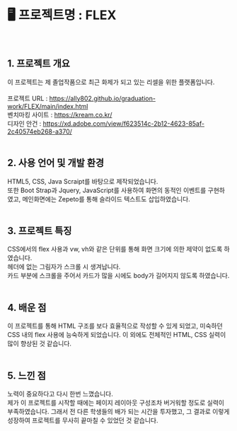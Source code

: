 # 🖥 프로젝트명 : FLEX
<br>

## 1. 프로젝트 개요
이 프로젝트는 제 졸업작품으로 최근 화제가 되고 있는 리셀을 위한 플랫폼입니다. <br><br>
프로젝트 URL : https://ally802.github.io/graduation-work/FLEX/main/index.html <br>
벤치마킹 사이트 : https://kream.co.kr/ <br>
디자인 안건 : https://xd.adobe.com/view/f623514c-2b12-4623-85af-2c40574eb268-a370/ <br><br>

## 2. 사용 언어 및 개발 환경
HTML5, CSS, Java Scraipt를 바탕으로 제작되었습니다. <br>
또한 Boot Strap과 Jquery, JavaScript를 사용하여 화면의 동적인 이벤트를 구현하였고, 메인화면에는 Zepeto를 통해 슬라이드 텍스트도 삽입하였습니다. <br><br>

## 3. 프로젝트 특징
CSS에서의 flex 사용과 vw, vh와 같은 단위를 통해 화면 크기에 의한 제약이 없도록 하였습니다. <br>
헤더에 없는 그림자가 스크롤 시 생겨납니다. <br>
카드 부분에 스크롤을 주어서 카드가 많을 시에도 body가 길어지지 않도록 하였습니다. <br><br>

## 4. 배운 점
이 프로젝트를 통해 HTML 구조를 보다 효율적으로 작성할 수 있게 되었고, 미숙하던 CSS 내의 flex 사용에 능숙하게 되었습니다. 이 외에도 전체적인 HTML, CSS 실력이 많이 향상된 것 같습니다. <br><br>

## 5. 느낀 점
노력이 중요하다고 다시 한번 느꼈습니다. <br>
제가 이 프로젝트를 시작할 때에는 페이지 레이아웃 구성조차 버거워할 정도로 실력이 부족하였습니다. 그래서 전 다른 학생들의 배가 되는 시간을 투자했고, 그 결과로 이렇게 성장하여 프로젝트를 무사히 끝마칠 수 있었던 것 같습니다.